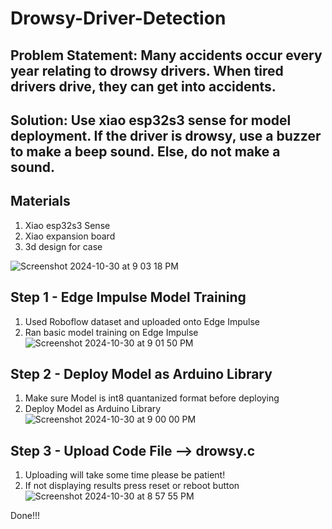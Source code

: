 # Drowsy-Driver-Detection
## Problem Statement: Many accidents occur every year relating to drowsy drivers. When tired drivers drive, they can get into accidents.

## Solution: Use xiao esp32s3 sense for model deployment. If the driver is drowsy, use a buzzer to make a beep sound. Else, do not make a sound.

## Materials
  1. Xiao esp32s3 Sense
  2. Xiao expansion board
 3. 3d design for case
    
 ![Screenshot 2024-10-30 at 9 03 18 PM](https://github.com/user-attachments/assets/d79a8414-7aa7-4bb6-a70e-e047fd1166b8)
## Step 1 - Edge Impulse Model Training
   1. Used Roboflow dataset and uploaded onto Edge Impulse
   2. Ran basic model training on Edge Impulse
![Screenshot 2024-10-30 at 9 01 50 PM](https://github.com/user-attachments/assets/68dae959-e43a-475d-9cfc-d542705e6360)
## Step 2 - Deploy Model as Arduino Library
  1. Make sure Model is int8 quantanized format before deploying
  2. Deploy Model as Arduino Library
  ![Screenshot 2024-10-30 at 9 00 00 PM](https://github.com/user-attachments/assets/5fbac9be-b14e-4d80-85b0-736a7fe7d093)


## Step 3 - Upload Code File --> drowsy.c
   1. Uploading will take some time please be patient!
   2. If not displaying results press reset or reboot button
![Screenshot 2024-10-30 at 8 57 55 PM](https://github.com/user-attachments/assets/bc937236-31c6-46dc-9e11-7f8528fcdabb)

Done!!!

